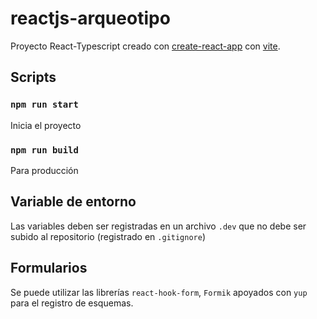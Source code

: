 # reactjs-arqueotipo

Proyecto React-Typescript creado con [create-react-app](https://create-react-app.dev/) con [vite](https://vitejs.dev/guide/).

## Scripts

### `npm run start`

Inicia el proyecto

### `npm run build`

Para producción

## Variable de entorno

Las variables deben ser registradas en un archivo `.dev` que no debe ser subido al repositorio (registrado en `.gitignore`)

## Formularios

Se puede utilizar las librerías `react-hook-form`, `Formik` apoyados con `yup` para el registro de esquemas.
